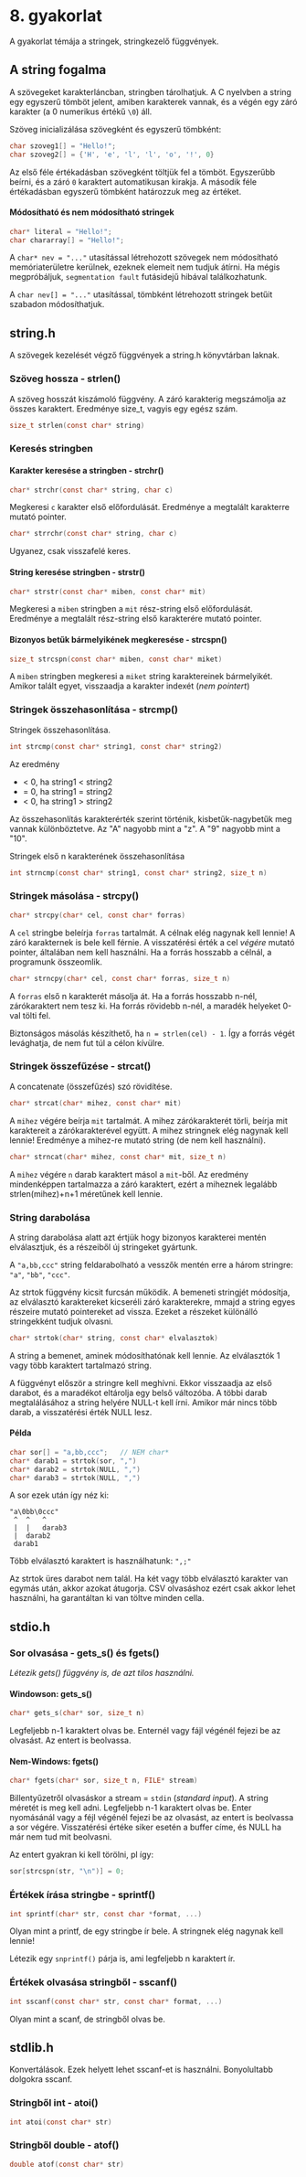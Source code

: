 8\. gyakorlat
=============

A gyakorlat témája a stringek, stringkezelő függvények.

A string fogalma
----------------

A szövegeket karakterláncban, stringben tárolhatjuk. A C nyelvben a string egy egyszerű tömböt jelent, amiben karakterek vannak, és a végén egy záró karakter (a 0 numerikus értékű `\0`) áll.

Szöveg inicializálása szövegként és egyszerű tömbként:

```c
char szoveg1[] = "Hello!";
char szoveg2[] = {'H', 'e', 'l', 'l', 'o', '!', 0}
```

Az első féle értékadásban szövegként töltjük fel a tömböt. Egyszerűbb beírni, és a záró `0` karaktert automatikusan kirakja. A második féle értékadásban egyszerű tömbként határozzuk meg az értéket.

#### Módosítható és nem módosítható stringek

```c
char* literal = "Hello!";
char chararray[] = "Hello!";
```

A `char* nev = "..."` utasítással létrehozott szövegek nem módosítható memóriaterületre kerülnek, ezeknek elemeit nem tudjuk átírni. Ha mégis megpróbáljuk, `segmentation fault` futásidejű hibával találkozhatunk.

A `char nev[] = "..."` utasítással, tömbként létrehozott stringek betűit szabadon módosíthatjuk.


string.h
--------

A szövegek kezelését végző függvények a string.h könyvtárban laknak.

### Szöveg hossza - strlen()

A szöveg hosszát kiszámoló függvény. A záró karakterig megszámolja az összes karaktert. Eredménye size_t, vagyis egy egész szám.

```c
size_t strlen(const char* string)
```

### Keresés stringben

#### Karakter keresése a stringben - strchr()

```c
char* strchr(const char* string, char c)
```
Megkeresi `c` karakter első előfordulását. Eredménye a megtalált karakterre mutató pointer.

```c
char* strrchr(const char* string, char c)
```
Ugyanez, csak visszafelé keres.


#### String keresése stringben - strstr() 

```c
char* strstr(const char* miben, const char* mit)
```
Megkeresi a `miben` stringben a `mit` rész-string első előfordulását. Eredménye a megtalált rész-string első karakterére mutató pointer.

#### Bizonyos betűk bármelyikének megkeresése - strcspn()

```c
size_t strcspn(const char* miben, const char* miket)
```
A `miben` stringben megkeresi a `miket` string karaktereinek bármelyikét. Amikor talált egyet, visszaadja a karakter indexét (_nem pointert_)


### Stringek összehasonlítása - strcmp()

Stringek összehasonlítása.

```c
int strcmp(const char* string1, const char* string2)
```

Az eredmény 

  - < 0, ha string1 < string2
  - = 0, ha string1 = string2
  - < 0, ha string1 > string2

Az összehasonlítás karakterérték szerint történik, kisbetűk-nagybetűk meg vannak különböztetve. Az "A" nagyobb mint a "z". A "9" nagyobb mint a "10".

Stringek első n karakterének összehasonlítása

```c
int strncmp(const char* string1, const char* string2, size_t n)
```

### Stringek másolása - strcpy()

```c
char* strcpy(char* cel, const char* forras)
```
A `cel` stringbe beleírja `forras` tartalmát. A célnak elég nagynak kell lennie! A záró karakternek is bele kell férnie. A visszatérési érték a cel _végére_ mutató pointer, általában nem kell használni. Ha a forrás hosszabb a célnál, a programunk összeomlik.

```c
char* strncpy(char* cel, const char* forras, size_t n)
```
A `forras` első n karakterét másolja át. Ha a forrás hosszabb n-nél, zárókaraktert nem tesz ki. Ha forrás rövidebb n-nél, a maradék helyeket 0-val tölti fel.

Biztonságos másolás készíthető, ha `n = strlen(cel) - 1`. Így a forrás végét levághatja, de nem fut túl a célon kívülre.

### Stringek összefűzése - strcat()

A concatenate (összefűzés) szó rövidítése.

```c
char* strcat(char* mihez, const char* mit)
```
A `mihez` végére beírja `mit` tartalmát. A mihez zárókarakterét törli, beírja mit karaktereit a zárókarakterével együtt. A mihez stringnek elég nagynak kell lennie! Eredménye a mihez-re mutató string (de nem kell használni).

```c
char* strncat(char* mihez, const char* mit, size_t n)
```
A `mihez` végére `n` darab karaktert másol a `mit`-ből. Az eredmény mindenképpen tartalmazza a záró karaktert, ezért a miheznek legalább strlen(mihez)+n+1 méretűnek kell lennie.

### String darabolása

A string darabolása alatt azt értjük hogy bizonyos karakterei mentén elválasztjuk, és a részeiből új stringeket gyártunk.

A `"a,bb,ccc"` string feldarabolható a vesszők mentén erre a három stringre: `"a"`, `"bb"`, `"ccc"`.

Az strtok függvény kicsit furcsán működik. A bemeneti stringjét módosítja, az elválasztó karaktereket kicseréli záró karakterekre, mmajd a string egyes részeire mutató pointereket ad vissza. Ezeket a részeket különálló stringekként tudjuk olvasni.

```c
char* strtok(char* string, const char* elvalasztok)
```
A string a bemenet, aminek módosíthatónak kell lennie. Az elválasztók 1 vagy több karaktert tartalmazó string.

A függvényt először a stringre kell meghívni. Ekkor visszaadja az első darabot, és a maradékot eltárolja egy belső változóba. A többi darab megtalálásához a string helyére NULL-t kell írni. Amikor már nincs több darab, a visszatérési érték NULL lesz.

#### Példa
```c
char sor[] = "a,bb,ccc";   // NEM char*
char* darab1 = strtok(sor, ",")
char* darab2 = strtok(NULL, ",")
char* darab3 = strtok(NULL, ",")
```

A sor ezek után így néz ki:
```
"a\0bb\0ccc"
 ^  ^   ^
 |  |   darab3
 |  darab2
 darab1
```

Több elválasztó karaktert is használhatunk: `",;"`

Az strtok üres darabot nem talál. Ha két vagy több elválasztó karakter van egymás után, akkor azokat átugorja. CSV olvasáshoz ezért csak akkor lehet használni, ha garantáltan ki van töltve minden cella.


stdio.h
-------

### Sor olvasása - gets_s() és fgets()
_Létezik gets() függvény is, de azt tilos használni._

#### Windowson: gets_s()
```c
char* gets_s(char* sor, size_t n)
```
Legfeljebb n-1 karaktert olvas be. Enternél vagy fájl végénél fejezi be az olvasást. Az entert is beolvassa.

#### Nem-Windows: fgets()
```c
char* fgets(char* sor, size_t n, FILE* stream)
```
Billentyűzetről olvasáskor a stream = `stdin` (_standard input_). A string méretét is meg kell adni. Legfeljebb n-1 karaktert olvas be. Enter nyomásánál vagy a féjl végénél fejezi be az olvasást, az entert is beolvassa a sor végére. Visszatérési értéke siker esetén a buffer címe, és NULL ha már nem tud mit beolvasni.

Az entert gyakran ki kell törölni, pl így:
```c
sor[strcspn(str, "\n")] = 0;
```

### Értékek írása stringbe - sprintf()

```c
int sprintf(char* str, const char *format, ...)
```
Olyan mint a printf, de egy stringbe ír bele. A stringnek elég nagynak kell lennie!

Létezik egy `snprintf()` párja is, ami legfeljebb n karaktert ír.

### Értékek olvasása stringből - sscanf()

```c
int sscanf(const char* str, const char* format, ...)
```
Olyan mint a scanf, de stringből olvas be.


stdlib.h
--------

Konvertálások. Ezek helyett lehet sscanf-et is használni. Bonyolultabb dolgokra sscanf.

### Stringből int - atoi()

```c
int atoi(const char* str)
```

### Stringből double - atof()

```c
double atof(const char* str)
```
